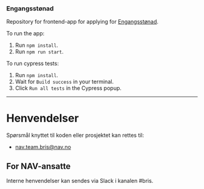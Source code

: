 ### Engangsstønad

Repository for frontend-app for applying for [Engangsstønad](https://www.nav.no/no/Person/Familie/Venter+du+barn/engangsst%C3%B8nad-ved-f%C3%B8dsel-og-adopsjon).

To run the app:
1. Run `npm install`.
2. Run `npm run start`.

To run cypress tests:
1. Run `npm install`.
2. Wait for `Build success` in your terminal.
3. Click `Run all tests` in the Cypress popup.
---
# Henvendelser

Spørsmål knyttet til koden eller prosjektet kan rettes til:

* nav.team.bris@nav.no

## For NAV-ansatte

Interne henvendelser kan sendes via Slack i kanalen #bris.
